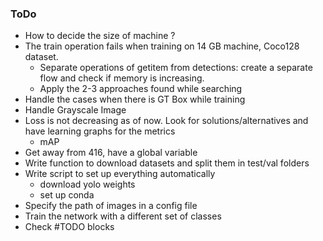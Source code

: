 ### ToDo

- How to decide the size of machine ? 
- The train operation fails when training on 14 GB machine, Coco128 dataset.
    - Separate operations of getitem from detections: create a separate flow and check if memory is increasing. 
    - Apply the 2-3 approaches found while searching
- Handle the cases when there is GT Box while training
- Handle Grayscale Image
- Loss is not decreasing as of now. Look for solutions/alternatives and have learning graphs for the metrics
    - mAP
- Get away from 416, have a global variable
- Write function to download datasets and split them in test/val folders
- Write script to set up everything automatically
    - download yolo weights
    - set up conda
- Specify the path of images in a config file
- Train the network with a different set of classes 
- Check #TODO blocks